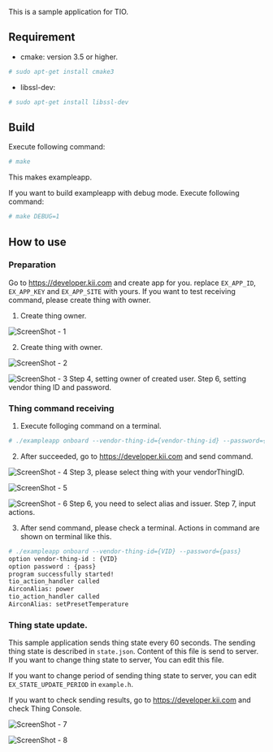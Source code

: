 This is a sample application for TIO.

## Requirement

 * cmake: version 3.5 or higher.
```sh
# sudo apt-get install cmake3
```

 * libssl-dev:
```sh
# sudo apt-get install libssl-dev
```

## Build

Execute following command:

```sh
# make
```

This makes exampleapp.

If you want to build exampleapp with debug mode. Execute following
command:

```sh
# make DEBUG=1
```

## How to use

### Preparation
Go to https://developer.kii.com and create app for you.
replace `EX_APP_ID`, `EX_APP_KEY` and `EX_APP_SITE` with yours.
If you want to test receiving command, please create thing with owner.

1. Create thing owner.

![ScreenShot - 1](./images/create_user.png)

2. Create thing with owner.

![ScreenShot - 2](./images/create_thing_1.png)

![ScreenShot - 3](./images/create_thing_2.png)
Step 4, setting owner of created user. Step 6, setting vendor thing ID and password.

### Thing command receiving

1. Execute folloging command on a terminal.
```sh
# ./exampleapp onboard --vendor-thing-id={vendor-thing-id} --password={password}
```

2. After succeeded, go to https://developer.kii.com and send command.

![ScreenShot - 4](./images/select_thing.png)
Step 3, please select thing with your vendorThingID.

![ScreenShot - 5](./images/create_command_1.png)

![ScreenShot - 6](./images/create_command_2.png)
Step 6, you need to select alias and issuer. Step 7, input actions.

3. After send command, please check a terminal.
Actions in command are shown on terminal like this.

```sh
# ./exampleapp onboard --vendor-thing-id={VID} --password={pass}
option vendor-thing-id : {VID}
option password : {pass}
program successfully started!
tio_action_handler called
AirconAlias: power
tio_action_handler called
AirconAlias: setPresetTemperature
```

### Thing state update.

This sample application sends thing state every 60 seconds. The
sending thing state is described in `state.json`. Content
of this file is send to server. If you want to change thing state to
server, You can edit this file.

If you want to change period of sending thing state to server, you can
edit `EX_STATE_UPDATE_PERIOD` in `example.h`.

If you want to check sending results, go to https://developer.kii.com and check Thing Console.

![ScreenShot - 7](./images/select_thing.png)

![ScreenShot - 8](./images/check_state.png)
